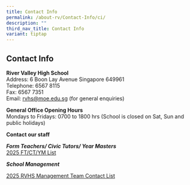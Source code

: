 ```yaml
---
title: Contact Info
permalink: /about-rv/Contact-Info/ci/
description: ""
third_nav_title: Contact Info
variant: tiptap
---
```

<h2>Contact Info</h2>
<p><strong>River Valley High School</strong> 
<br>Address: 6 Boon Lay Avenue Singapore 649961
<br>Telephone: 6567 8115
<br>Fax: 6567 7351&nbsp;
<br>Email:&nbsp;<a href="mailto:rvhs@moe.edu.sg" rel="noopener noreferrer nofollow" target="_blank">rvhs@moe.edu.sg</a>&nbsp;(for
general enquiries)</p>
<p><strong>General Office Opening Hours</strong>
<br>Mondays to Fridays: 0700 to 1800 hrs (School is closed on Sat, Sun and
public holidays)</p>
<p><strong>Contact our staff</strong>
</p>
<p><strong><em>Form Teachers/ Civic Tutors/ Year Masters</em></strong>
<br><a href="https://for.edu.sg/2025ftctcontact" rel="noopener nofollow" target="_blank">2025 FT/CT/YM List</a>
</p>
<p><strong><em>School Management </em></strong>
</p>
<p><a href="https://for.edu.sg/2025rvhsmgt" rel="noopener nofollow" target="_blank">2025 RVHS Management Team Contact List</a>
</p>
<p></p>
<p></p>